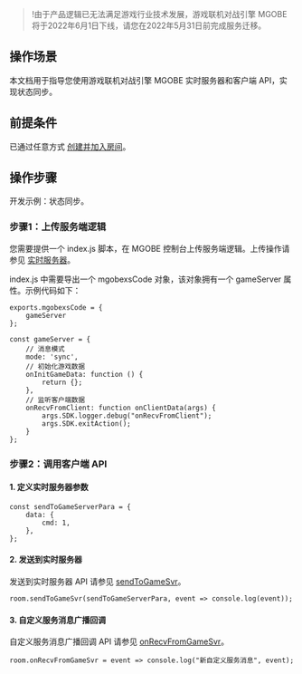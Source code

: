 >!由于产品逻辑已无法满足游戏行业技术发展，游戏联机对战引擎 MGOBE 将于2022年6月1日下线，请您在2022年5月31日前完成服务迁移。

## 操作场景
本文档用于指导您使用游戏联机对战引擎 MGOBE 实时服务器和客户端 API，实现状态同步。

## 前提条件
已通过任意方式 [创建并加入房间](https://cloud.tencent.com/document/product/1038/37753)。

## 操作步骤
开发示例：状态同步。

### 步骤1：上传服务端逻辑
您需要提供一个 index.js 脚本，在 MGOBE 控制台上传服务端逻辑。上传操作请参见 [实时服务器](https://cloud.tencent.com/document/product/1038/34950)。

index.js 中需要导出一个 mgobexsCode 对象，该对象拥有一个 gameServer 属性。示例代码如下：

```
exports.mgobexsCode = {
    gameServer
};

const gameServer = {
    // 消息模式
    mode: 'sync',
    // 初始化游戏数据
    onInitGameData: function () {
        return {};
    },
    // 监听客户端数据
    onRecvFromClient: function onClientData(args) {
        args.SDK.logger.debug("onRecvFromClient");
        args.SDK.exitAction();
    }
};
```



### 步骤2：调用客户端 API

#### 1. 定义实时服务器参数
```
const sendToGameServerPara = {
    data: {
        cmd: 1,
    },
};
```

#### 2. 发送到实时服务器
发送到实时服务器 API 请参见 [sendToGameSvr](https://cloud.tencent.com/document/product/1038/33809#sendtogamesvr)。
```
room.sendToGameSvr(sendToGameServerPara, event => console.log(event));
```


#### 3. 自定义服务消息广播回调
自定义服务消息广播回调 API 请参见 [onRecvFromGameSvr](https://cloud.tencent.com/document/product/1038/33809#onrecvfromgamesvr)。
```
room.onRecvFromGameSvr = event => console.log("新自定义服务消息", event);
```


